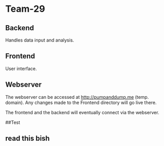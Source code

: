 # Team-29

## Backend
Handles data input and analysis.

## Frontend
User interface.

## Webserver
The webserver can be accessed at http://pumpanddump.me (temp. domain). Any changes made to the Frontend directory will go live there.

The frontend and the backend will eventually connect via the webserver.

##Test

## read this bish